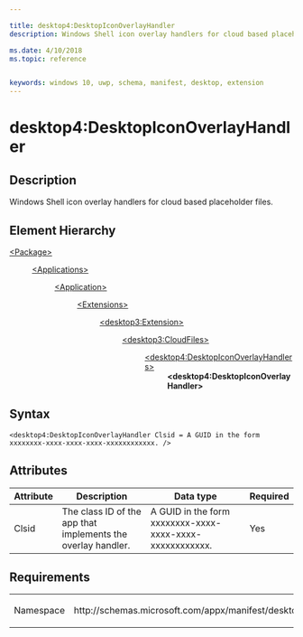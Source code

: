 ```yaml
---

title: desktop4:DesktopIconOverlayHandler
description: Windows Shell icon overlay handlers for cloud based placeholder files. 

ms.date: 4/10/2018
ms.topic: reference


keywords: windows 10, uwp, schema, manifest, desktop, extension 
---
```


# desktop4:DesktopIconOverlayHandler

## Description
Windows Shell icon overlay handlers for cloud based placeholder files. 

## Element Hierarchy
<dl>
<dt><a href="element-package.md">&lt;Package&gt;</a></dt>
<dd>
<dl>
<dt><a href="element-applications.md">&lt;Applications&gt;</a></dt>
<dd>
<dl>
<dt><a href="element-application.md">&lt;Application&gt;</a></dt>
<dd>
<dl>
<dt><a href="element-1-extensions.md">&lt;Extensions&gt;</a></dt>
<dd>
<dl>
<dt><a href="element-desktop3-extension.md">&lt;desktop3:Extension&gt;</a></dt>
<dd>
<dl>
<dt><a href="element-desktop3-cloudfiles.md">&lt;desktop3:CloudFiles&gt;</a></dt>
<dd>
<dl>
<dt><a href="element-desktop4-desktopiconoverlayhandlers.md">&lt;desktop4:DesktopIconOverlayHandlers&gt;</a></dt>
<dd><b>&lt;desktop4:DesktopIconOverlayHandler&gt;</b></dd>
</dl>
</dd>
</dl>
</dd>
</dl>
</dd>
</dl>
</dd>
</dl>
</dd>
</dl>
</dd>
</dl>



## Syntax
```syntax
<desktop4:DesktopIconOverlayHandler Clsid = A GUID in the form xxxxxxxx-xxxx-xxxx-xxxx-xxxxxxxxxxxx. />
```

## Attributes
| Attribute | Description | Data type | Required |
|-----------|-------------|-----------|----------|
| Clsid | The class ID of the app that implements the overlay handler. | A GUID in the form xxxxxxxx-xxxx-xxxx-xxxx-xxxxxxxxxxxx. | Yes |

## Requirements

<table>
<colgroup>
<col width="50%" />
<col width="50%" />
</colgroup>
<tbody>
<tr class="odd">
<td><p>Namespace</p></td>
<td><p>http://schemas.microsoft.com/appx/manifest/desktop/windows10/4</p></td>
</tr>
</tbody>
</table>